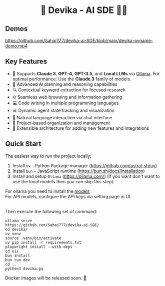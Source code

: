 <h1 align="center">🚀 Devika - AI SDE 👩‍💻</h1>

## Demos

https://github.com/Sahaj777/devika-ai-SDE/blob/main/devika-pygame-demo.mp4

## Key Features

- 🤖 Supports **Claude 3**, **GPT-4**, **GPT-3.5**, and **Local LLMs** via [Ollama](https://ollama.com). For optimal performance: Use the **Claude 3** family of models.
- 🧠 Advanced AI planning and reasoning capabilities
- 🔍 Contextual keyword extraction for focused research
- 🌐 Seamless web browsing and information gathering
- 💻 Code writing in multiple programming languages
- 📊 Dynamic agent state tracking and visualization
- 💬 Natural language interaction via chat interface
- 📂 Project-based organization and management
- 🔌 Extensible architecture for adding new features and integrations


## Quick Start

The easiest way to run the project locally:

1. Install `uv` - Python Package manager (https://github.com/astral-sh/uv)
2. Install `bun` - JavaScript runtime (https://bun.sh/docs/installation)
3. Install and setup `Ollama` (https://ollama.com/) (if you want don't want to use the local models then you can skip this step)

For ollama you need to install the [models](https://ollama.com/models)<br>
For API models, configure the API keys via setting page in UI. <br><br>

Then execute the following set of command:

```
ollama serve
https://github.com/Sahaj777/devika-ai-SDE/
cd devika/
uv venv
source .venv/bin/activate
uv pip install -r requirements.txt
playwright install --with-deps
cd ui/
bun install
bun run dev
cd ..
python3 devika.py
```

Docker images will be released soon. :raised_hands:

